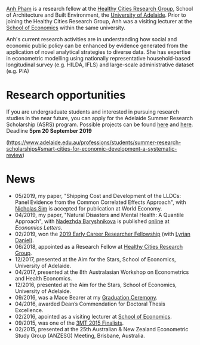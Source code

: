[Anh Pham](https://researchers.adelaide.edu.au/profile/ngoc.t.pham) is a research fellow at the [Healthy Cities Research Group](https://architecture.adelaide.edu.au/research/housing-and-healthy-cities), School of Architecture and Built Environment, the [University of Adelaide](https://www.adelaide.edu.au/). Prior to joining the Healthy Cities Research Group, Anh was a visiting lecturer at the [School of Economics](https://economics.adelaide.edu.au/) within the same university.

Anh's current research activities are in understanding how social and economic public policy can be enhanced by evidence generated from the application of novel analytical strategies to diverse data. She has expertise in econometric modelling using nationally representative household-based longitudinal survey (e.g. HILDA, IFLS) and large-scale administrative dataset (e.g. PIA)

# Research opportunities
If you are undergraduate students and interested in pursuing research studies in the near future, you can apply for the Adelaide Summer Research Scholarship (ASRS) program. Possible projects can be found [here](https://ecms.adelaide.edu.au/news/list/2019/07/08/adelaide-summer-research-scholarships-applications-now-open?fbclid=IwAR1ndWKVIT9VGjX_XaXLM8Mc6sL0ES64MXqjBBBkx5UMJ6_DvZLVqTB_8gM) and [here](https://www.adelaide.edu.au/professions/students/summer-research-scholarships). Deadline **5pm 20 September 2019**

(https://www.adelaide.edu.au/professions/students/summer-research-scholarships#smart-cities-for-economic-development-a-systematic-review)
# News
- 05/2019, my paper, "Shipping Cost and Development of the LLDCs: Panel Evidence from the Common Correlated Effects Approach", with [Nicholas Sim](https://sites.google.com/view/nicholassim/home) is accepted for publication at World Economy.
- 04/2019, my paper, "Natural Disasters and Mental Health: A Quantile Approach", with [Nadezhda Baryshnikova](https://researchers.adelaide.edu.au/profile/nadezhda.baryshnikova) is published [online](https://www.sciencedirect.com/science/article/pii/S0165176519301387) at *Economics Letters*.
- 02/2019, won the [2019 Early Career Researcher Fellowship](https://www.adelaide.edu.au/professions/intranet/news/list/2019/02/26/faculty-research-funding-scheme-results) (with [Lyrian Daniel](https://researchers.adelaide.edu.au/profile/lyrian.daniel)).
- 06/2018, appointed as a Research Fellow at [Healthy Cities Research Group](https://architecture.adelaide.edu.au/research/housing-and-healthy-cities).
- 12/2017, presented at the Aim for the Stars, School of Economics, University of Adelaide.
- 04/2017, presented at the 8th Australasian Workshop on Econometrics and Health Economics.
- 12/2016, presented at the Aim for the Stars, School of Economics, University of Adelaide.
- 09/2016, was a Mace Bearer at my [Graduation Ceremony](https://www.youtube.com/watch?v=hilxLwIgNo0&list=PLrj2iJKdUdbwgO0RgYgUeFq0S8u0OX167&index=6&t=0s).
- 04/2016, awarded Dean’s Commendation for Doctoral Thesis Excellence. 
- 02/2016, apointed as a visiting lecturer at [School of Economics](https://economics.adelaide.edu.au/).
- 09/2015, was one of the [3MT 2015 Finalists](https://www.youtube.com/watch?v=e5ZbZj-_Oys&list=PLrj2iJKdUdbz2yAOAAtkcp2NBLhWNsw7F&index=7).
- 02/2015, presented at the 25th Australian & New Zealand Econometric Study Group (ANZESG) Meeting, Brisbane, Australia.
